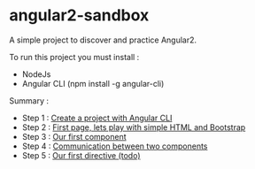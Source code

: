 # angular2-sandbox
A simple project to discover and practice Angular2.

To run this project you must install :
- NodeJs
- Angular CLI (npm install -g angular-cli)

Summary : 
- Step 1 : [Create a project with Angular CLI](https://github.com/jvanhouteghem/angular2-sandbox/tree/master/angular2-sandbox-step1)
- Step 2 : [First page, lets play with simple HTML and Bootstrap](https://github.com/jvanhouteghem/angular2-sandbox/tree/master/angular2-sandbox-step2)
- Step 3 : [Our first component](https://github.com/jvanhouteghem/angular2-sandbox/tree/master/angular2-sandbox-step3)
- Step 4 : [Communication between two components](https://github.com/jvanhouteghem/angular2-sandbox/tree/master/angular2-sandbox-step4)
- Step 5 : [Our first directive (todo)](https://github.com/jvanhouteghem/angular2-sandbox/tree/master/angular2-sandbox-step5)
